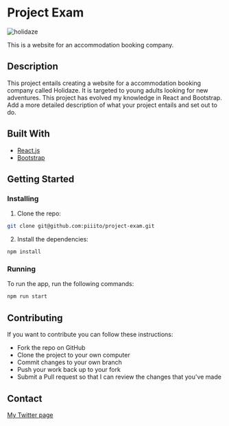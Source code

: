 # Project Exam
![holidaze](https://github.com/piiito/project-exam/assets/91608038/07739fdd-c0af-4563-b715-2ffb9932366b)


This is a website for an accommodation booking company.

## Description

This project entails creating a website for a accommodation booking company called Holidaze. It is targeted to young adults looking for new adventures. This project has evolved my knowledge in React and Bootstrap.
Add a more detailed description of what your project entails and set out to do.

## Built With

- [React.js](https://reactjs.org/)
- [Bootstrap](https://getbootstrap.com)

## Getting Started

### Installing

1. Clone the repo:

```bash
git clone git@github.com:piiito/project-exam.git
```

2. Install the dependencies:

```
npm install
```

### Running

To run the app, run the following commands:

```bash
npm run start
```

## Contributing

If you want to contribute you can follow these instructions:

- Fork the repo on GitHub
- Clone the project to your own computer
- Commit changes to your own branch
- Push your work back up to your fork
- Submit a Pull request so that I can review the changes that you've made

## Contact

[My Twitter page](https://twitter.com/birgitte_vedaa)


